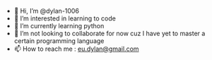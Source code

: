 - 👋 Hi, I’m @dylan-1006
- 👀 I’m interested in learning to code
- 🌱 I’m currently learning python
- 💞️ I’m not looking to collaborate for now cuz I have yet to master a certain programming language
- 📫 How to reach me : eu.dylan@gmail.com

<!---
dylan-1006/dylan-1006 is a ✨ special ✨ repository because its `README.md` (this file) appears on your GitHub profile.
You can click the Preview link to take a look at your changes.
--->
